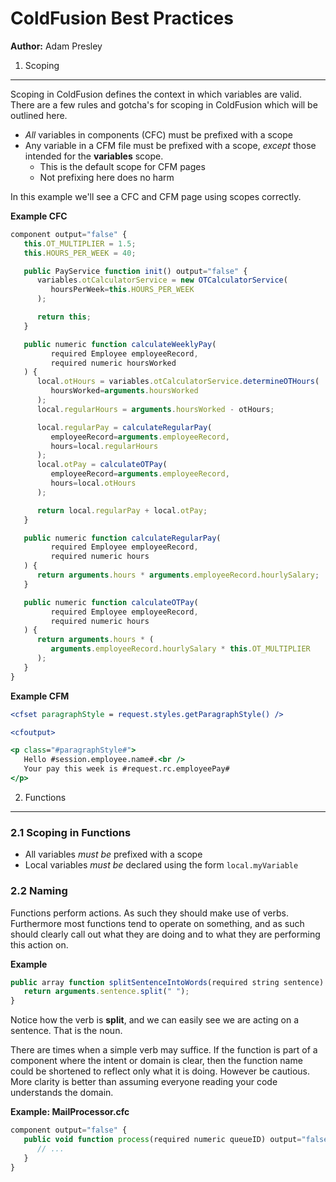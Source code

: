 ColdFusion Best Practices
========================

**Author:** Adam Presley

1. Scoping
----------
Scoping in ColdFusion defines the context in which variables are valid. There
are a few rules and gotcha's for scoping in ColdFusion which will be outlined
here.

* *All* variables in components (CFC) must be prefixed with a scope
* Any variable in a CFM file must be prefixed with a scope, *except* those
   intended for the **variables** scope.
   - This is the default scope for CFM pages
   - Not prefixing here does no harm

In this example we'll see a CFC and CFM page using scopes correctly.

**Example CFC**
```js
component output="false" {
   this.OT_MULTIPLIER = 1.5;
   this.HOURS_PER_WEEK = 40;

   public PayService function init() output="false" {
      variables.otCalculatorService = new OTCalculatorService(
         hoursPerWeek=this.HOURS_PER_WEEK
      );

      return this;
   }

   public numeric function calculateWeeklyPay(
         required Employee employeeRecord,
         required numeric hoursWorked
   ) {
      local.otHours = variables.otCalculatorService.determineOTHours(
         hoursWorked=arguments.hoursWorked
      );
      local.regularHours = arguments.hoursWorked - otHours;

      local.regularPay = calculateRegularPay(
         employeeRecord=arguments.employeeRecord,
         hours=local.regularHours
      );
      local.otPay = calculateOTPay(
         employeeRecord=arguments.employeeRecord,
         hours=local.otHours
      );

      return local.regularPay + local.otPay;
   }

   public numeric function calculateRegularPay(
         required Employee employeeRecord,
         required numeric hours
   ) {
      return arguments.hours * arguments.employeeRecord.hourlySalary;
   }

   public numeric function calculateOTPay(
         required Employee employeeRecord,
         required numeric hours
   ) {
      return arguments.hours * (
         arguments.employeeRecord.hourlySalary * this.OT_MULTIPLIER
      );
   }
}
```

**Example CFM**
```cfm
<cfset paragraphStyle = request.styles.getParagraphStyle() />

<cfoutput>

<p class="#paragraphStyle#">
   Hello #session.employee.name#.<br />
   Your pay this week is #request.rc.employeePay#
</p>
```

2. Functions
------------

### 2.1 Scoping in Functions
* All variables *must be* prefixed with a scope
* Local variables *must be* declared using the form ```local.myVariable```

### 2.2 Naming
Functions perform actions. As such they should make use of verbs. Furthermore
most functions tend to operate on something, and as such should clearly call
out what they are doing and to what they are performing this action on.

**Example**
```js
public array function splitSentenceIntoWords(required string sentence) output="false" {
   return arguments.sentence.split(" ");
}
```

Notice how the verb is **split**, and we can easily see we are acting on a
sentence. That is the noun.

There are times when a simple verb may suffice. If the function is part of a
component where the intent or domain is clear, then the function name could
be shortened to reflect only what it is doing. However be cautious.
More clarity is better than assuming everyone reading your code understands
the domain.

**Example: MailProcessor.cfc**
```js
component output="false" {
   public void function process(required numeric queueID) output="false" {
      // ...
   }
}
```

